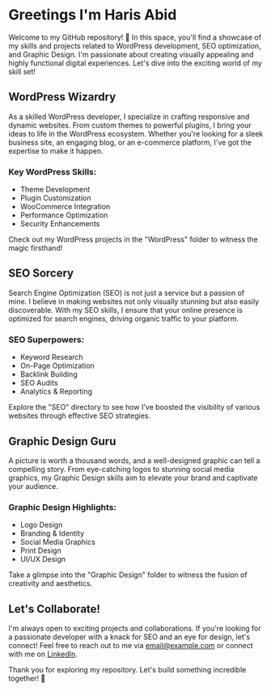 <h1>Greetings I'm Haris Abid</h1>

<p>Welcome to my GitHub repository! 🚀 In this space, you'll find a showcase of my skills and projects related to WordPress development, SEO optimization, and Graphic Design. I'm passionate about creating visually appealing and highly functional digital experiences. Let's dive into the exciting world of my skill set!</p>

<h2>WordPress Wizardry</h2>

<p>As a skilled WordPress developer, I specialize in crafting responsive and dynamic websites. From custom themes to powerful plugins, I bring your ideas to life in the WordPress ecosystem. Whether you're looking for a sleek business site, an engaging blog, or an e-commerce platform, I've got the expertise to make it happen.</p>

<h3>Key WordPress Skills:</h3>
    <ul>
        <li>Theme Development</li>
        <li>Plugin Customization</li>
        <li>WooCommerce Integration</li>
        <li>Performance Optimization</li>
        <li>Security Enhancements</li>
    </ul>
<p>Check out my WordPress projects in the "WordPress" folder to witness the magic firsthand!</p>

<h2>SEO Sorcery</h2>

<p>Search Engine Optimization (SEO) is not just a service but a passion of mine. I believe in making websites not only visually stunning but also easily discoverable. With my SEO skills, I ensure that your online presence is optimized for search engines, driving organic traffic to your platform.</p>

<h3>SEO Superpowers:</h3>
  <ul>
        <li>Keyword Research</li>
        <li>On-Page Optimization</li>
        <li>Backlink Building</li>
        <li>SEO Audits</li>
        <li>Analytics & Reporting</li>
    </ul>

  <p>Explore the "SEO" directory to see how I've boosted the visibility of various websites through effective SEO strategies.</p>

  <h2>Graphic Design Guru</h2>
<p>A picture is worth a thousand words, and a well-designed graphic can tell a compelling story. From eye-catching logos to stunning social media graphics, my Graphic Design skills aim to elevate your brand and captivate your audience.</p>

<h3>Graphic Design Highlights:</h3>
     <ul>
        <li>Logo Design</li>
        <li>Branding & Identity</li>
        <li>Social Media Graphics</li>
        <li>Print Design</li>
        <li>UI/UX Design</li>
    </ul>

<p>Take a glimpse into the "Graphic Design" folder to witness the fusion of creativity and aesthetics.</p>

  <h2>Let's Collaborate!</h2>

  <p>I'm always open to exciting projects and collaborations. If you're looking for a passionate developer with a knack for SEO and an eye for design, let's connect! Feel free to reach out to me via <a href="mailto:email@example.com">email@example.com</a> or connect with me on <a href="https://www.linkedin.com/in/yourname/">LinkedIn</a>.</p>

<p>Thank you for exploring my repository. Let's build something incredible together! 🌟</p>

